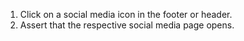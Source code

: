 1. Click on a social media icon in the footer or header.
2. Assert that the respective social media page opens.